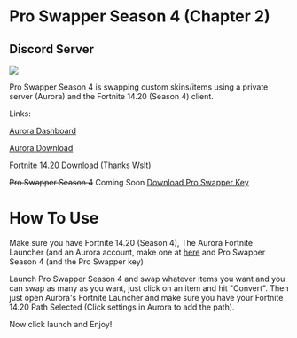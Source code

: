 # Pro Swapper Season 4 (Chapter 2)


## Discord Server
<a href="https://discord.gg/X3Bg3JwPTC"><img src="https://discord.com/api/guilds/703033424541384784/widget.png?style=banner2"></a>


Pro Swapper Season 4 is swapping custom skins/items using a private server (Aurora) and the Fortnite 14.20 (Season 4) client.

Links:

[Aurora Dashboard](https://aurorafn.dev/ "Dashboard for Aurora")
 
[Aurora Download](https://cdn.aurorafn.dev/files/Aurora.zip "Aurora Download")

[Fortnite 14.20 Download](https://gofile.io/d/nQhhIA "Fortnite 14.20 Download") (Thanks Wslt)

~~Pro Swapper Season 4~~ Coming Soon
[Download Pro Swapper Key](https://bst.gg/ya0w)





# How To Use



Make sure you have Fortnite 14.20 (Season 4), The Aurora Fortnite Launcher (and an Aurora account, make one at [here](https://aurorafn.dev/ "Dashboard for Aurora") and Pro Swapper Season 4 (and the Pro Swapper key)



Launch Pro Swapper Season 4 and swap whatever items you want and you can swap as many as you want, just click on an item and hit "Convert". Then just open Aurora's Fortnite Launcher and make sure you have your Fortnite 14.20 Path Selected (Click settings in Aurora to add the path).

Now click launch and Enjoy!
